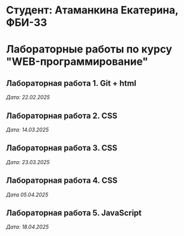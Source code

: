 # Студент: Атаманкина Екатерина, ФБИ-33

# Лабораторные работы по курсу "WEB-программирование"

## Лабораторная работа 1. Git + html

*Дата: 22.02.2025*

## Лабораторная работа 2. CSS

*Дата: 14.03.2025*

## Лабораторная работа 3. CSS

*Дата: 23.03.2025*

## Лабораторная работа 4. CSS

*Дата 05.04.2025*

## Лабораторная работа 5. JavaScript

*Дата: 18.04.2025*
